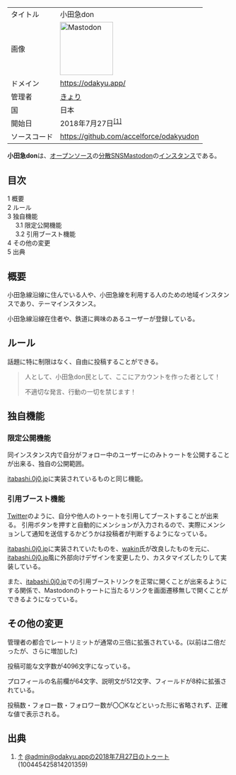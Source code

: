 <div>

|              |                                                                                                                                                                                                                                                                                                        |
|--------------|--------------------------------------------------------------------------------------------------------------------------------------------------------------------------------------------------------------------------------------------------------------------------------------------------------|
| タイトル     | 小田急don                                                                                                                                                                                                                                                                                              |
| 画像         | [<img src="/images/thumb/0/00/Mastodon_logo.png/120px-Mastodon_logo.png" srcset="/images/thumb/0/00/Mastodon_logo.png/180px-Mastodon_logo.png 1.5x, /images/0/00/Mastodon_logo.png 2x" width="120" height="120" alt="Mastodon" />](/%E3%83%95%E3%82%A1%E3%82%A4%E3%83%AB:Mastodon_logo.png "Mastodon") |
| ドメイン     | <a href="https://odakyu.app/" rel="nofollow">https://odakyu.app/</a>                                                                                                                                                                                                                                   |
| 管理者       | <a href="https://odakyu.app/@ars42525" rel="nofollow">きょり</a>                                                                                                                                                                                                                                       |
| 国           | 日本                                                                                                                                                                                                                                                                                                   |
| 開始日       | 2018年7月27日<sup>[\[1\]](#cite_note-1)</sup>                                                                                                                                                                                                                                                          |
| ソースコード | <a href="https://github.com/accelforce/odakyudon" rel="nofollow">https://github.com/accelforce/odakyudon</a>                                                                                                                                                                                           |

**小田急don**は、[オープンソース](/%E3%82%AA%E3%83%BC%E3%83%97%E3%83%B3%E3%82%BD%E3%83%BC%E3%82%B9 "オープンソース")の[分散SNS](/%E5%88%86%E6%95%A3SNS "分散SNS")[Mastodon](/Mastodon "Mastodon")の[インスタンス](/%E3%82%A4%E3%83%B3%E3%82%B9%E3%82%BF%E3%83%B3%E3%82%B9 "インスタンス")である。

<div id="toc">

<div lang="ja" dir="ltr">

## 目次

</div>

-   [1 概要](#.E6.A6.82.E8.A6.81)
-   [2 ルール](#.E3.83.AB.E3.83.BC.E3.83.AB)
-   [3 独自機能](#.E7.8B.AC.E8.87.AA.E6.A9.9F.E8.83.BD)
    -   [3.1 限定公開機能](#.E9.99.90.E5.AE.9A.E5.85.AC.E9.96.8B.E6.A9.9F.E8.83.BD)
    -   [3.2 引用ブースト機能](#.E5.BC.95.E7.94.A8.E3.83.96.E3.83.BC.E3.82.B9.E3.83.88.E6.A9.9F.E8.83.BD)
-   [4 その他の変更](#.E3.81.9D.E3.81.AE.E4.BB.96.E3.81.AE.E5.A4.89.E6.9B.B4)
-   [5 出典](#.E5.87.BA.E5.85.B8)

</div>

## 概要

小田急線沿線に住んでいる人や、小田急線を利用する人のための地域インスタンスであり、テーマインスタンス。

小田急線沿線在住者や、鉄道に興味のあるユーザーが登録している。

## ルール

話題に特に制限はなく、自由に投稿することができる。

> 人として、小田急don民として、ここにアカウントを作った者として！
>
> 不適切な発言、行動の一切を禁じます！

## 独自機能

### 限定公開機能

同インスタンス内で自分がフォロー中のユーザーにのみトゥートを公開することが出来る、独自の公開範囲。

[itabashi.0j0.jp](/Itabashi.0j0.jp "Itabashi.0j0.jp")に実装されているものと同じ機能。

### 引用ブースト機能

[Twitter](/Twitter "Twitter")のように、自分や他人のトゥートを引用してブーストすることが出来る。 引用ボタンを押すと自動的にメンションが入力されるので、実際にメンションして通知を送信するかどうかは投稿者が判断するようになっている。

[itabashi.0j0.jp](/Itabashi.0j0.jp "Itabashi.0j0.jp")に実装されていたものを、<a href="https://biwakodon.com/@wakin" rel="nofollow">wakin</a>氏が改良したものを元に、[itabashi.0j0.jp](/Itabashi.0j0.jp "Itabashi.0j0.jp")風に外部向けデザインを変更したり、カスタマイズしたりして実装している。

また、[itabashi.0j0.jp](/Itabashi.0j0.jp "Itabashi.0j0.jp")での引用ブーストリンクを正常に開くことが出来るようにする関係で、Mastodonのトゥートに当たるリンクを画面遷移無しで開くことができるようになっている。

## その他の変更

管理者の都合でレートリミットが通常の三倍に拡張されている。(以前は二倍だったが、さらに増加した)

投稿可能な文字数が4096文字になっている。

プロフィールの名前欄が64文字、説明文が512文字、フィールドが8枠に拡張されている。

投稿数・フォロー数・フォロワー数が〇〇Kなどといった形に省略されず、正確な値で表示される。

## 出典

<div>

1.  <span id="cite_note-1">[↑](#cite_ref-1) <a href="https://odakyu.app/@admin/100445425814201359" rel="nofollow">@admin@odakyu.appの2018年7月27日のトゥート (100445425814201359)</a></span>

</div>

</div>
